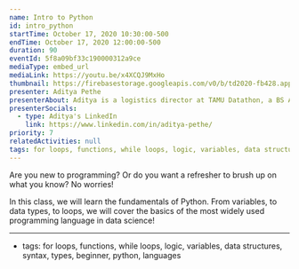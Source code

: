 ```yaml
---
name: Intro to Python
id: intro_python
startTime: October 17, 2020 10:30:00-500
endTime: October 17, 2020 12:00:00-500
duration: 90
eventId: 5f8a09bf33c190000312a9ce
mediaType: embed_url
mediaLink: https://youtu.be/x4XCQJ9MxHo
thumbnail: https://firebasestorage.googleapis.com/v0/b/td2020-fb428.appspot.com/o/image%20(7).png?alt=media&token=6291f630-1b3b-4391-a9d5-5c290a1c1b32
presenter: Aditya Pethe
presenterAbout: Aditya is a logistics director at TAMU Datathon, a BS Applied Mathematics and Computer Science, and has experience building predictive models at Deephaven Data Labs.
presenterSocials:
  - type: Aditya's LinkedIn
    link: https://www.linkedin.com/in/aditya-pethe/
priority: 7
relatedActivities: null
tags: for loops, functions, while loops, logic, variables, data structures, syntax, types, beginner, python, languages
---
```


Are you new to programming? Or do you want a refresher to brush up on what you know? No worries!

In this class, we will learn the fundamentals of Python. From variables, to data types, to loops, we will cover the basics of the most widely used programming language in data science!

---

- tags: for loops, functions, while loops, logic, variables, data structures, syntax, types, beginner, python, languages
